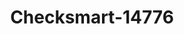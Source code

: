 ---
f_zip-code: 44052
f_state-code: OH
title: Checksmart-14776
f_phone: 440-233-4401
f_city-only: Lorain
f_address: 1429 N Ridge Rd Lorain
f_location-unique-id: '14776'
slug: checksmart-14776
updated-on: '2024-05-30T13:46:58.046Z'
created-on: '2024-05-30T13:36:59.803Z'
published-on: '2024-05-30T13:54:32.469Z'
f_city-state: cms/city/lorain-oh.md
f_company: cms/company/checksmart.md
f_state: cms/state/ohio.md
layout: '[payday-loan].html'
tags: payday-loan
---